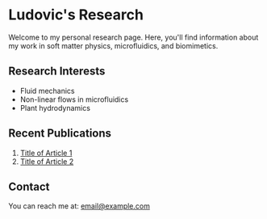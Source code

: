 # Ludovic's Research

Welcome to my personal research page. Here, you'll find information about my work in soft matter physics, microfluidics, and biomimetics.

## Research Interests
- Fluid mechanics
- Non-linear flows in microfluidics
- Plant hydrodynamics

## Recent Publications
1. [Title of Article 1](link_to_article_1)
2. [Title of Article 2](link_to_article_2)

## Contact
You can reach me at: [email@example.com](mailto:email@example.com)
